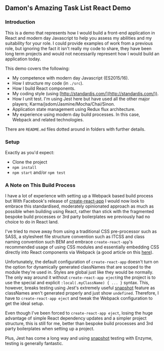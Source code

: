 ## Damon's Amazing Task List React Demo

### Introduction

This is a demo that represents how I would build a front-end application in React and modern day Javascript to help you assess my abilities and my suitability for your role. I could provide examples of work from a previous role, but ignoring the fact it isn't really my code to share, they have been long term projects and would not necessarily represent how I would build an application today.

This demo covers the following:
* My competence with modern day Javascript (ES2015/16).
* How I structure my code (in `./src`).
* How I build React components.
* My coding style (using [http://standardjs.com/](http://standardjs.com/)).
* How I unit test. I'm using Jest here but have used all the other major players; Karma/jsdom/Jasmine/Mocha/Chai/Sinon.
* Application state management using Redux flux architecture.
* My experience using modern day build processes. In this case, Webpack and related technologies.

There are `README.md` files dotted around in folders with further details.

### Setup

Exactly as you'd expect:
* Clone the project
* `npm install`
* `npm start` and/or `npm test`

### A Note on This Build Process

I have a lot of experience with setting up a Webpack based build process but With Facebook's release of [create-react-app](https://github.com/facebookincubator/create-react-app) I would now look to embrace this standardised, moderately opinionated approach as much as possible when building using React, rather than stick with the fragmented bespoke build processes or 3rd party boilerplates we previously had no choice to do in React land.

I've tried to move away from using a traditional CSS pre-processor such as SASS, a stylesheet file structure convention such as ITCSS and class naming convention such BEM and embrace `create-react-app`'s recommended usage of using CSS modules and essentially embedding CSS directly into React components via Webpack (a good article on this [here](https://www.triplet.fi/blog/practical-guide-to-react-and-css-modules/)).

Unfortunately, the default configuration of `create-react-app` doesn't turn on the option for dynamically generated classNames that are scoped to the module they're used in. Styles are global just like they would be normally. The only way around it without `create-react-app eject`ing the project is to use the special and explicit `:local(.myClassName) { ... }` syntax. This, however, breaks testing using Jest's extremely useful [snapshot](https://facebook.github.io/jest/docs/snapshot-testing.html#content) feature as classNames aren't generated properly and just show `undefined`. Therefore, I have to `create-react-app eject` and tweak the Webpack configuration to get the ideal setup.

Even though I've been forced to `create-react-app eject`, losing the huge advantage of simple React dependency updates and a simpler project structure, this is still for me, better than bespoke build processes and 3rd party boilerplates when setting up a project.

Plus, Jest has come a long way and using [snapshot](https://facebook.github.io/jest/docs/snapshot-testing.html#content) testing with Enzyme, testing is generally fantastic.
